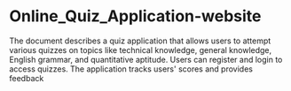 # Online_Quiz_Application-website
The document describes a quiz application that allows users to attempt various quizzes on topics like technical knowledge, general knowledge, English grammar, and quantitative aptitude. Users can register and login to access quizzes. The application tracks users' scores and provides feedback
